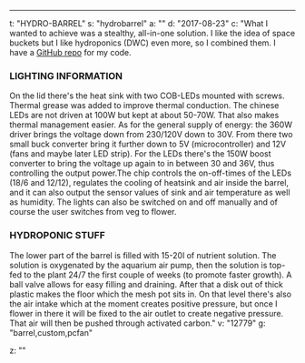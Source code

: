 ---
t: "HYDRO-BARREL"
s: "hydrobarrel"
a: ""
d: "2017-08-23"
c: "What I wanted to achieve was a stealthy, all-in-one solution. I like the idea of space buckets but I like hydroponics (DWC) even more, so I combined them. I have a <a href='https://github.com/linkcharger/barrel-control.&'>GitHub repo</a> for my code.<h3>LIGHTING INFORMATION</h3>On the lid there's the heat sink with two COB-LEDs mounted with screws. Thermal grease was added to improve thermal conduction. The chinese LEDs are not driven at 100W but kept at about 50-70W. That also makes thermal management easier. As for the general supply of energy: the 360W driver brings the voltage down from 230/120V down to 30V. From there two small buck converter bring it further down to 5V (microcontroller) and 12V (fans and maybe later LED strip). For the LEDs there's the 150W boost converter to bring the voltage up again to in between 30 and 36V, thus controlling the output power.The chip controls the on-off-times of the LEDs (18/6 and 12/12), regulates the cooling of heatsink and air inside the barrel, and it can also output the sensor values of sink and air temperature as well as humidity. The lights can also be switched on and off manually and of course the user switches from veg to flower.<h3>HYDROPONIC STUFF</h3>The lower part of the barrel is filled with 15-20l of nutrient solution. The solution is oxygenated by the aquarium air pump, then the solution is top-fed to the plant 24/7 the first couple of weeks (to promote faster growth). A ball valve allows for easy filling and draining. After that a disk out of thick plastic makes the floor which the mesh pot sits in. On that level there's also the air intake which at the moment creates positive pressure, but once I flower in there it will be fixed to the air outlet to create negative pressure. That air will then be pushed through activated carbon."
v: "12779"
g: "barrel,custom,pcfan"

z: ""
